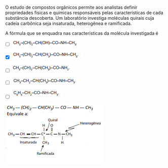 

O estudo de compostos orgânicos permite aos analistas definir propriedades físicas e químicas responsáveis pelas características de cada substância descoberta. Um laboratório investiga moléculas quirais cuja cadeia carbônica seja insaturada, heterogênea e ramificada.

A fórmula que se enquadra nas características da molécula investigada é



- [ ] ![](1d882d74-8ae8-0147-d777-c89c438d9661.png)
- [x] ![](d86fe289-49ac-a0b9-5c53-032915db7eb0.png)
- [ ] ![](11c914e2-6f75-1e82-6e7c-eb0da865a3e4.png)
- [ ] ![](57037fbc-f139-7776-338c-2fde1edcd77d.png)
- [ ] ![](552f2024-fbd2-2aca-02a0-3f92e55cfae8.png)


![](b37bd23c-ab89-290a-e08b-c873f280dbda.png)

        